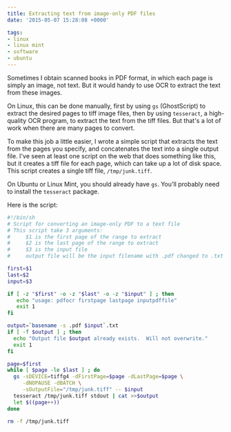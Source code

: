```yaml
---
title: Extracting text from image-only PDF files
date: '2015-05-07 15:28:08 +0000'

tags:
- linux
- linux mint
- software
- ubuntu
---
```

Sometimes I obtain scanned books in PDF format, in which each page is simply an image, not text.
But it would handy to use OCR to extract the text from these images.
<!--more-->
On Linux, this can be done manually, first by using `gs` (GhostScript) to extract the desired pages to tiff image files, then by using `tesseract`, a high-quality OCR program, to extract the text from the tiff files.  But that's a lot of work when there are many pages to convert.

To make this job a little easier, I wrote a simple script that extracts the text from the pages you specify, and concatenates the text into a single output file.  I've seen at least one script on the web that does something like this, but it creates a tiff file for each page, which can take up a lot of disk space.  This script creates a single tiff file, `/tmp/junk.tiff`.

On Ubuntu or Linux Mint, you should already have `gs`.  You'll probably need to install the `tesseract` package.

Here is the script:

```bash
#!/bin/sh
# Script for converting an image-only PDF to a text file
# This script take 3 arguments:
#     $1 is the first page of the range to extract
#     $2 is the last page of the range to extract
#     $3 is the input file
#     output file will be the input filename with .pdf changed to .txt

first=$1
last=$2
input=$3

if [ -z "$first" -o -z "$last" -o -z "$input" ] ; then
   echo "usage: pdfocr firstpage lastpage inputpdffile"
   exit 1
fi

output=`basename -s .pdf $input`.txt
if [ -f $output ] ; then
  echo "Output file $output already exists.  Will not overwrite."
  exit 1
fi

page=$first
while [ $page -le $last ] ; do
  gs -sDEVICE=tiffg4 -dFirstPage=$page -dLastPage=$page \
     -dNOPAUSE -dBATCH \
     -sOutputFile="/tmp/junk.tiff" -- $input
  tesseract /tmp/junk.tiff stdout | cat >>$output
  let $((page++))
done

rm -f /tmp/junk.tiff
```
